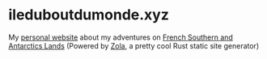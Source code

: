 # ileduboutdumonde.xyz
My [personal website](ileduboutdumonde.xyz) about my adventures on [French Southern and Antarctics Lands](https://taaf.fr/en/) 
(Powered by [Zola](https://www.getzola.org/), a pretty cool Rust static site generator)